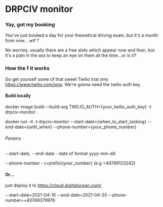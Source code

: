 # DRPCIV monitor

### Yay, got my booking
You've just booked a day for your theoretical driving exam, but it's a month from now... wtf ?

No worries, usually there are a free slots which appear now and then, but it's a pain in the ass to keep 
an eye on them all the time...or is it? 

### How the f it works

Go get yourself some of that sweet Twilio trial sms https://www.twilio.com/sms. We're gonna need the twilio auth key.

#### Build locally

docker image build --build-arg TWILIO_AUTH={your_twilio_auth_key} -t drpciv-monitor .

docker run -it -t drpciv-monitor --start-date={when_to_start_looking} --end-date={until_when} 
--phone-number={your_phone_number}
###### Params
--start-date, --end-date - date of format yyyy-mm-dd

--phone-number - (+prefix){your_number} (e.g +40749123242)

#### Or...
just deploy it to https://cloud.digitalocean.com/

 --start-date=2021-04-10 --end-date=2021-04-20 --phone-number=+40749379976

